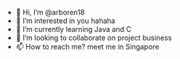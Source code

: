 - 👋 Hi, I’m @arboren18
- 👀 I’m interested in you hahaha
- 🌱 I’m currently learning Java and C
- 💞️ I’m looking to collaborate on project business
- 📫 How to reach me? meet me in Singapore

<!---
arboren18/arboren18 is a ✨ special ✨ repository because its `README.md` (this file) appears on your GitHub profile.
You can click the Preview link to take a look at your changes.
--->
